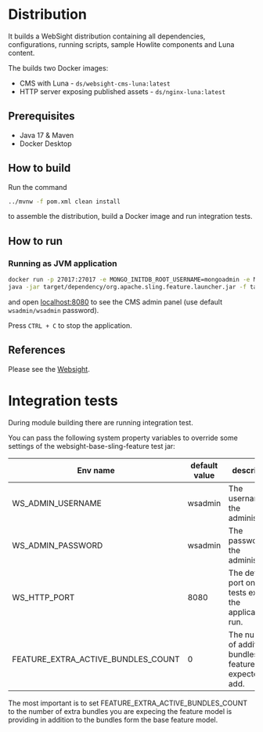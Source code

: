 # Distribution
It builds a WebSight distribution containing all dependencies, configurations, running scripts, sample Howlite components and Luna content. 

The builds two Docker images:

- CMS with Luna - `ds/websight-cms-luna:latest`
- HTTP server exposing published assets - `ds/nginx-luna:latest`

## Prerequisites

- Java 17 & Maven
- Docker Desktop

## How to build

Run the command

```bash
../mvnw -f pom.xml clean install
```

to assemble the distribution, build a Docker image and run integration tests.

## How to run
### Running as JVM application

```bash
docker run -p 27017:27017 -e MONGO_INITDB_ROOT_USERNAME=mongoadmin -e MONGO_INITDB_ROOT_PASSWORD=mongoadmin mongo:4.4.6
java -jar target/dependency/org.apache.sling.feature.launcher.jar -f target/slingfeature-tmp/feature-websight-cms-luna.json
```

and open [localhost:8080](http://localhost:8080/) to see the CMS admin panel (use default `wsadmin/wsadmin` password).

Press `CTRL + C` to stop the application.

## References
Please see the [Websight](https://www.websight.io/).

# Integration tests

During module building there are running integration test.

You can pass the following system property variables to override some settings of the websight-base-sling-feature test jar:

| Env name                           | default value | description                                                       |
|------------------------------------|---------------|-------------------------------------------------------------------|
| WS_ADMIN_USERNAME                  | wsadmin       | The username for the administrator.                               |
| WS_ADMIN_PASSWORD                  | wsadmin       | The password for the administrator.                               |
| WS_HTTP_PORT                       | 8080          | The default port on which tests expect the application to run.    | 
| FEATURE_EXTRA_ACTIVE_BUNDLES_COUNT | 0             | The number of additional bundles the feature is expected to add.  |

The most important is to set FEATURE_EXTRA_ACTIVE_BUNDLES_COUNT to the number of extra bundles you are expecing the feature model is providing in addition to the bundles form the base feature model.